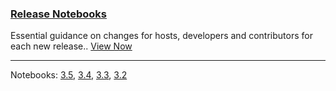 
### [Release Notebooks](/dev/release-notebooks)

Essential guidance on changes for hosts, developers and contributors for each new release.. [View Now](/dev/release-notebooks)

---

Notebooks: [3.5](/dev/release-notebooks/en/3.5-release-notebook), [3.4](/dev/release-notebooks/en/3.4-release-notebook), [3.3](/dev/release-notebooks/en/3.3-release-notebook), [3.2](/dev/release-notebooks/en/3.2-release-notebook)

